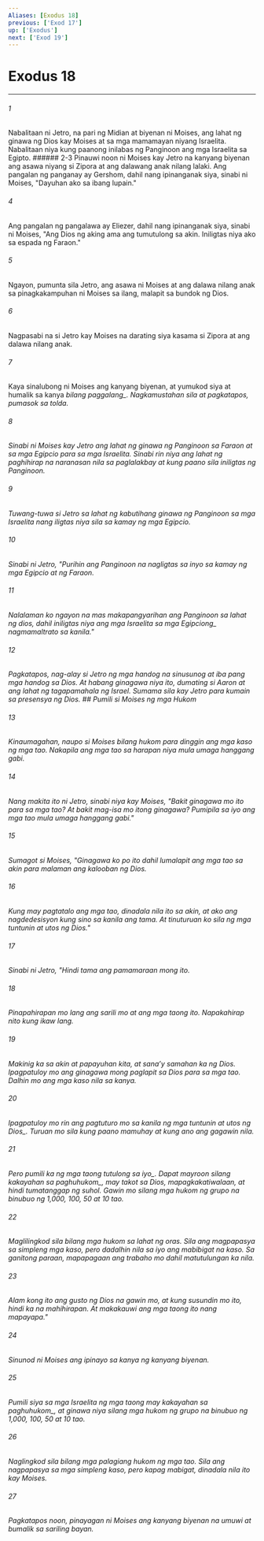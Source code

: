 ```yaml
---
Aliases: [Exodus 18]
previous: ['Exod 17']
up: ['Exodus']
next: ['Exod 19']
---
```

# Exodus 18

***






















###### 1 










Nabalitaan ni Jetro, na pari ng Midian at biyenan ni Moises, ang lahat ng ginawa ng Dios kay Moises at sa mga mamamayan niyang Israelita. Nabalitaan niya kung paanong inilabas ng Panginoon ang mga Israelita sa Egipto. ###### 2-3 Pinauwi noon ni Moises kay Jetro na kanyang biyenan ang asawa niyang si Zipora at ang dalawang anak nilang lalaki. Ang pangalan ng panganay ay Gershom, dahil nang ipinanganak siya, sinabi ni Moises, "Dayuhan ako sa ibang lupain." 





















###### 4 










Ang pangalan ng pangalawa ay Eliezer, dahil nang ipinanganak siya, sinabi ni Moises, "Ang Dios ng aking ama ang tumutulong sa akin. Iniligtas niya ako sa espada ng Faraon." 





















###### 5 










Ngayon, pumunta sila Jetro, ang asawa ni Moises at ang dalawa nilang anak sa pinagkakampuhan ni Moises sa ilang, malapit sa bundok ng Dios. 





















###### 6 










Nagpasabi na si Jetro kay Moises na darating siya kasama si Zipora at ang dalawa nilang anak. 





















###### 7 










Kaya sinalubong ni Moises ang kanyang biyenan, at yumukod siya at humalik sa kanya <i class="trans-change">bilang paggalang_. Nagkamustahan sila at pagkatapos, pumasok sa tolda. 





















###### 8 










Sinabi ni Moises kay Jetro ang lahat ng ginawa ng Panginoon sa Faraon at sa mga Egipcio para sa mga Israelita. Sinabi rin niya ang lahat ng paghihirap na naranasan nila sa paglalakbay at kung paano sila iniligtas ng Panginoon. 





















###### 9 










Tuwang-tuwa si Jetro sa lahat ng kabutihang ginawa ng Panginoon sa mga Israelita nang iligtas niya sila sa kamay ng mga Egipcio. 





















###### 10 










Sinabi ni Jetro, "Purihin ang Panginoon na nagligtas sa inyo sa kamay ng mga Egipcio at ng Faraon. 





















###### 11 










Nalalaman ko ngayon na mas makapangyarihan ang Panginoon sa lahat ng dios, dahil iniligtas niya ang mga Israelita sa mga <i class="trans-change">Egipciong_ nagmamaltrato sa kanila." 





















###### 12 










Pagkatapos, nag-alay si Jetro ng mga handog na sinusunog at iba pang mga handog sa Dios. At habang ginagawa niya ito, dumating si Aaron at ang lahat ng tagapamahala ng Israel. Sumama sila kay Jetro para kumain sa presensya ng Dios. ## Pumili si Moises ng mga Hukom 





















###### 13 










Kinaumagahan, naupo si Moises bilang hukom para dinggin ang mga kaso ng mga tao. Nakapila ang mga tao sa harapan niya mula umaga hanggang gabi. 





















###### 14 










Nang makita ito ni Jetro, sinabi niya kay Moises, "Bakit ginagawa mo ito para sa mga tao? At bakit mag-isa mo itong ginagawa? Pumipila sa iyo ang mga tao mula umaga hanggang gabi." 





















###### 15 










Sumagot si Moises, "Ginagawa ko po ito dahil lumalapit ang mga tao sa akin para malaman ang kalooban ng Dios. 





















###### 16 










Kung may pagtatalo ang mga tao, dinadala nila ito sa akin, at ako ang nagdedesisyon kung sino sa kanila ang tama. At tinuturuan ko sila ng mga tuntunin at utos ng Dios." 





















###### 17 










Sinabi ni Jetro, "Hindi tama ang pamamaraan mong ito. 





















###### 18 










Pinapahirapan mo lang ang sarili mo at ang mga taong ito. Napakahirap nito kung ikaw lang. 





















###### 19 










Makinig ka sa akin at papayuhan kita, at sanaʼy samahan ka ng Dios. Ipagpatuloy mo ang ginagawa mong paglapit sa Dios para sa mga tao. Dalhin mo ang mga kaso nila sa kanya. 





















###### 20 










Ipagpatuloy mo rin ang pagtuturo mo sa kanila ng mga tuntunin at utos <i class="trans-change">ng Dios_. Turuan mo sila kung paano mamuhay at kung ano ang gagawin nila. 





















###### 21 










Pero pumili ka ng mga taong <i class="trans-change">tutulong sa iyo_. Dapat mayroon silang kakayahan <i class="trans-change">sa paghuhukom_, may takot sa Dios, mapagkakatiwalaan, at hindi tumatanggap ng suhol. Gawin mo silang mga hukom ng grupo na binubuo ng 1,000, 100, 50 at 10 tao. 





















###### 22 










Maglilingkod sila bilang mga hukom sa lahat ng oras. Sila ang magpapasya sa simpleng mga kaso, pero dadalhin nila sa iyo ang mabibigat na kaso. Sa ganitong paraan, mapapagaan ang trabaho mo dahil matutulungan ka nila. 





















###### 23 










Alam kong ito ang gusto ng Dios na gawin mo, at kung susundin mo ito, hindi ka na mahihirapan. At makakauwi ang mga taong ito nang mapayapa." 





















###### 24 










Sinunod ni Moises ang ipinayo sa kanya ng kanyang biyenan. 





















###### 25 










Pumili siya sa mga Israelita ng mga taong may kakayahan <i class="trans-change">sa paghuhukom_, at ginawa niya silang mga hukom ng grupo na binubuo ng 1,000, 100, 50 at 10 tao. 





















###### 26 










Naglingkod sila bilang mga palagiang hukom ng mga tao. Sila ang nagpapasya sa mga simpleng kaso, pero kapag mabigat, dinadala nila ito kay Moises. 





















###### 27 










Pagkatapos noon, pinayagan ni Moises ang kanyang biyenan na umuwi at bumalik sa sariling bayan.
